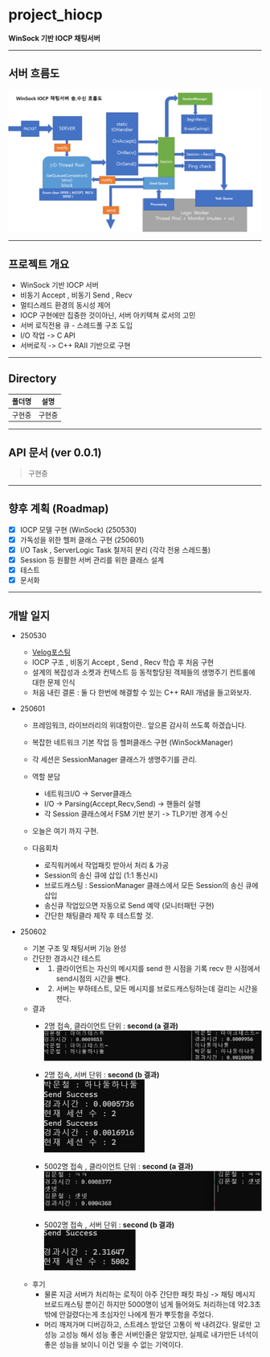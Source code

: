 # project_hiocp
**WinSock 기반 IOCP 채팅서버**

---
## 서버 흐름도

<img src="./img/흐름도.png">

---

## 프로젝트 개요

- WinSock 기반 IOCP 서버
- 비동기 Accept , 비동기 Send , Recv
- 멀티스레드 환경의 동시성 제어
- IOCP 구현에만 집중한 것이아닌, 서버 아키텍쳐 로서의 고민
- 서버 로직전용 큐 - 스레드풀 구조 도입
- I/O 작업 -> C API
- 서버로직 -> C++ RAII 기반으로 구현

---

## Directory

|폴더명|설명|
|:--:|:--:|
|구현중|구현중|

---

## API 문서 (ver 0.0.1)

> 구현중

---

## 향후 계획 (Roadmap)

- [x] IOCP 모델 구현 (WinSock) (250530)
- [x] 가독성을 위한 헬퍼 클래스 구현 (250601)
- [x] I/O Task , ServerLogic Task 철저히 분리 (각각 전용 스레드풀)
- [x] Session 등 원활한 서버 관리를 위한 클래스 설계
- [x] 테스트
- [x] 문서화

---

## 개발 일지

- 250530
    - [Velog포스팅](https://velog.io/@owljun/%EC%86%8C%EC%BC%93%ED%94%84%EB%A1%9C%EA%B7%B8%EB%9E%98%EB%B0%8D-WinSock-05.-%EB%B9%84%EB%8F%99%EA%B8%B0%EB%A1%9C-%ED%81%B4%EB%9D%BC%EC%9D%B4%EC%96%B8%ED%8A%B8-%EC%97%B0%EA%B2%B0%EC%9D%84-%EB%B0%9B%EC%9D%84%EB%95%8C-%EB%AC%B4%EC%8A%A8%EC%9D%BC%EC%9D%B4-%EC%9D%BC%EC%96%B4%EB%82%A0%EA%B9%8C-mswsock-AcceptEx)
    - IOCP 구조 , 비동기 Accept , Send , Recv 학습 후 처음 구현
    - 설계의 복잡성과 소켓과 컨텍스트 등 동적할당된 객체들의 생명주기 컨트롤에 대한 문제 인식
    - 처음 내린 결론 : 둘 다 한번에 해결할 수 있는 C++ RAII 개념을 들고와보자.

- 250601
    - 프레임워크, 라이브러리의 위대함이란.. 앞으론 감사히 쓰도록 하겠습니다.
    - 복잡한 네트워크 기본 작업 등 헬퍼클래스 구현 (WinSockManager)
    - 각 세션은 SessionManager 클래스가 생명주기를 관리.
    - 역할 분담
        - 네트워크I/O -> Server클래스
        - I/O -> Parsing(Accept,Recv,Send) -> 핸들러 실행
        - 각 Session 클래스에서 FSM 기반 분기 -> TLP기반 경계 수신
    - 오늘은 여기 까지 구현.

    - 다음회차
        - 로직워커에서 작업패킷 받아서 처리 & 가공
        - Session의 송신 큐에 삽입 (1:1 통신시)
        - 브로드캐스팅 : SessionManager 클래스에서 모든 Session의 송신 큐에 삽입
        - 송신큐 작업있으면 자동으로 Send 예약 (모니터패턴 구현)
        - 간단한 채팅클라 제작 후 테스트할 것.

- 250602
    - 기본 구조 및 채팅서버 기능 완성
    - 간단한 경과시간 테스트
        - 1. 클라이언트는 자신의 메시지를 send 한 시점을 기록 recv 한 시점에서 send시점의 시간을 뺀다.
        - 2. 서버는 부하테스트, 모든 메시지를 브로드캐스팅하는데 걸리는 시간을 잰다.
    - 결과
        - 2명 접속, 클라이언트 단위 : **second (a 결과)**
            <img src="./img/2인큐.png">
        - 2명 접속, 서버 단위 : **second (b 결과)**
            <img src="./img/2인큐 서버.png">

        - 5002명 접속 , 클라이언트 단위 : **second (a 결과)**
            <img src="./img/5002명클라.png">
        - 5002명 접속 , 서버 단위 : **second (b 결과)**
            <img src="./img/5002명서버.png">
    - 후기
        - 물론 지금 서버가 처리하는 로직이 아주 간단한 패킷 파싱 -> 채팅 메시지 브로드캐스팅 뿐이긴 하지만
        5000명이 넘게 들어와도 처리하는데 약2.3초밖에 안걸렸다는게 초심자인 나에게 뭔가 뿌듯함을 주었다.
        - 머리 깨져가며 디버깅하고, 스트레스 받았던 고통이 싹 내려갔다. 말로만 고성능 고성능 해서 성능 좋은 서버인줄은 알았지만, 실제로 내가만든 녀석이 좋은 성능을 보이니 이건 잊을 수 없는 기억이다.